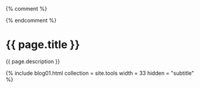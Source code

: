 {% comment %}
<!--
    v1.00 _includes/pages/tools.html
    
# TODO Comment
                  
-->
{% endcomment %}

# {{ page.title }}

{{ page.description }}

{% include blog01.html  collection = site.tools width = 33  hidden = "subtitle" %}
